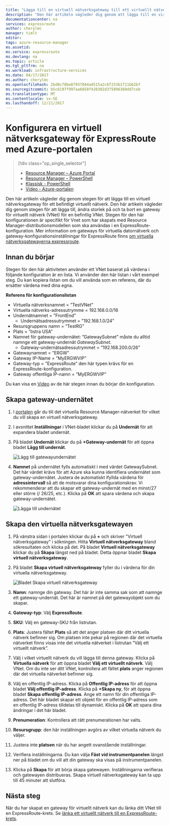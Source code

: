 ```yaml
---
title: "Lägga till en virtuell nätverksgateway till ett virtuellt nätverk för ExpressRoute: Portal: Azure | Microsoft Docs"
description: "Den här artikeln vägleder dig genom att lägga till en virtuell nätverksgateway till ett redan har skapat Resource Manager-VNet för ExpressRoute."
documentationcenter: na
services: expressroute
author: cherylmc
manager: timlt
editor: 
tags: azure-resource-manager
ms.assetid: 
ms.service: expressroute
ms.devlang: na
ms.topic: article
ms.tgt_pltfrm: na
ms.workload: infrastructure-services
ms.date: 04/17/2017
ms.author: cherylmc
ms.openlocfilehash: 2bd0cf8be87937044ad515a2c6f253b1711bb2bf
ms.sourcegitcommit: b5c6197f997aa6858f420302d375896360dd7ceb
ms.translationtype: MT
ms.contentlocale: sv-SE
ms.lasthandoff: 12/21/2017
---
```

# <a name="configure-a-virtual-network-gateway-for-expressroute-using-the-azure-portal"></a>Konfigurera en virtuell nätverksgateway för ExpressRoute med Azure-portalen
> [!div class="op_single_selector"]
> * [Resource Manager – Azure Portal](expressroute-howto-add-gateway-portal-resource-manager.md)
> * [Resource Manager – PowerShell](expressroute-howto-add-gateway-resource-manager.md)
> * [Klassisk - PowerShell](expressroute-howto-add-gateway-classic.md)
> * [Video - Azure-portalen](http://azure.microsoft.com/documentation/videos/azure-expressroute-how-to-create-a-vpn-gateway-for-your-virtual-network)
> 
> 

Den här artikeln vägleder dig genom stegen för att lägga till en virtuell nätverksgateway för ett befintligt virtuellt nätverk. Den här artikeln vägleder dig genom stegen för att lägga till, ändra storlek på och ta bort en gateway för virtuellt nätverk (VNet) för en befintlig VNet. Stegen för den här konfigurationen är specifikt för Vnet som har skapats med Resource Manager-distributionsmodellen som ska användas i en ExpressRoute-konfiguration. Mer information om gateways för virtuella datornätverk och gateway-konfigurationsinställningar för ExpressRoute finns [om virtuella nätverksgatewayerna expressroute](expressroute-about-virtual-network-gateways.md). 


## <a name="before-beginning"></a>Innan du börjar

Stegen för den här aktiviteten använder ett VNet baserat på värdena i följande konfiguration är en lista. Vi använder den här listan i vårt exempel steg. Du kan kopiera listan om du vill använda som en referens, där du ersätter värdena med dina egna.

**Referens för konfigurationslistan**

* Virtuella nätverksnamnet = ”TestVNet”
* Virtuella nätverks-adressutrymme = 192.168.0.0/16
* Undernätnamnet = ”FrontEnd” 
    * Undernätsadressutrymmet = ”192.168.1.0/24”
* Resursgruppens namn = ”TestRG”
* Plats = ”östra USA”
* Namnet för gateway-undernätet: ”GatewaySubnet” måste du alltid namnge ett gateway-undernät *GatewaySubnet*.
    * Gateway-undernätsadressutrymmet = ”192.168.200.0/26”
* Gatewaynamnet = ”ERGW”
* Gateway IP-Name = ”MyERGWVIP”
* Gateway-typ = ”ExpressRoute” den här typen krävs för en ExpressRoute-konfiguration.
* Gateway offentliga IP-namn = ”MyERGWVIP”

Du kan visa en [Video](http://azure.microsoft.com/documentation/videos/azure-expressroute-how-to-create-a-vpn-gateway-for-your-virtual-network) av de här stegen innan du börjar din konfiguration.

## <a name="create-the-gateway-subnet"></a>Skapa gateway-undernätet

1. I [portalen](http://portal.azure.com) går du till det virtuella Resource Manager-nätverket för vilket du vill skapa en virtuell nätverksgateway.
2. I avsnittet **Inställningar** i VNet-bladet klickar du på **Undernät** för att expandera bladet undernät.
3. På bladet **Undernät** klickar du på **+Gateway-undernät** för att öppna bladet **Lägg till undernät**. 
   
    ![Lägg till gatewayundernätet](./media/expressroute-howto-add-gateway-portal-resource-manager/addgwsubnet.png "Lägg till gatewayundernätet")


4. **Namnet** på undernätet fylls automatiskt i med värdet GatewaySubnet. Det här värdet krävs för att Azure ska kunna identifiera undernätet som gateway-undernätet. Justera de automatiskt ifyllda värdena för **adressintervall** så att de motsvarar dina konfigurationskrav. Vi rekommenderar att du skapar ett gateway-undernät med en minst/27 eller större (/ 26/25, etc.). Klicka på **OK** att spara värdena och skapa gateway-undernätet.

    ![Lägga till undernätet](./media/expressroute-howto-add-gateway-portal-resource-manager/addsubnetgw.png "Lägga till undernätet")

## <a name="create-the-virtual-network-gateway"></a>Skapa den virtuella nätverksgatewayen

1. På vänstra sidan i portalen klickar du på **+** och skriver "Virtuell nätverksgateway" i sökningen. Hitta **Virtuell nätverksgateway** bland sökresultaten och klicka på det. På bladet **Virtuell nätverksgateway** klickar du på **Skapa** längst ned på bladet. Detta öppnar bladet **Skapa virtuell nätverksgateway**.
2. På bladet **Skapa virtuell nätverksgateway** fyller du i värdena för din virtuella nätverksgateway.

    ![Bladet Skapa virtuell nätverksgateway](./media/expressroute-howto-add-gateway-portal-resource-manager/gw.png "Bladet Skapa virtuell nätverksgateway")
3. **Namn**: namnge din gateway. Det här är inte samma sak som att namnge ett gateway-undernät. Det här är namnet på det gatewayobjekt som du skapar.
4. **Gateway-typ**: Välj **ExpressRoute**.
5. **SKU**: Välj en gateway-SKU från listrutan.
6. **Plats**: Justera fältet **Plats** så att det anger platsen där ditt virtuella nätverk befinner sig. Om platsen inte pekar på regionen där det virtuella nätverket finns visas inte det virtuella nätverket i listrutan ”Välj ett virtuellt nätverk”.
7. Välj i vilket virtuellt nätverk du vill lägga till denna gateway. Klicka på **Virtuella nätverk** för att öppna bladet **Välj ett virtuellt nätverk**. Välj VNet. Om du inte ser ditt VNet, kontrollera att fältet **plats** anger regionen där det virtuella nätverket befinner sig.
9. Välj en offentlig IP-adress. Klicka på **Offentlig IP-adress** för att öppna bladet **Välj offentlig IP-adress**. Klicka på **+Skapa ny**, för att öppna bladet **Skapa offentlig IP-adress**. Ange ett namn för din offentliga IP-adress. Det här bladet skapar ett objekt för en offentlig IP-adress som en offentlig IP-adress tilldelas till dynamiskt. Klicka på **OK** att spara dina ändringar i det här bladet.
10. **Prenumeration**: Kontrollera att rätt prenumerationen har valts.
11. **Resursgrupp**: den här inställningen avgörs av vilket virtuella nätverk du väljer.
12. Justera inte **platsen** när du har angett ovanstående inställningar.
13. Verifiera inställningarna. Du kan välja **Fäst vid instrumentpanelen** längst ner på bladet om du vill att din gateway ska visas på instrumentpanelen.
14. Klicka på **Skapa** för att börja skapa gatewayen. Inställningarna verifieras och gatewayen distribueras. Skapa virtuell nätverksgateway kan ta upp till 45 minuter att slutföra.

## <a name="next-steps"></a>Nästa steg
När du har skapat en gateway för virtuellt nätverk kan du länka ditt VNet till en ExpressRoute-krets. Se [länka ett virtuellt nätverk till en ExpressRoute-krets](expressroute-howto-linkvnet-portal-resource-manager.md).